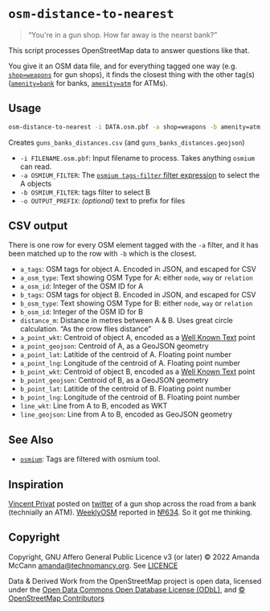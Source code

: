# `osm-distance-to-nearest`

> “You're in a gun shop. How far away is the nearst bank?”

This script processes OpenStreetMap data to answer questions like that. 

You give it an OSM data file, and for everything tagged one way (e.g. [`shop=weapons`](https://wiki.openstreetmap.org/wiki/Tag:shop%3Dweapons) for gun shops), it finds the closest thing with the other tag(s) ([`amenity=bank`](https://wiki.openstreetmap.org/wiki/Tag:amenity%3Dbank) for banks, [`amenity=atm`](https://wiki.openstreetmap.org/wiki/Tag:amenity%3Datm) for ATMs).

## Usage

```bash
osm-distance-to-nearest -i DATA.osm.pbf -a shop=weapons -b amenity=atm,bank -o guns_banks_
```

Creates `guns_banks_distances.csv` (and `guns_banks_distances.geojson`)

* `-i FILENAME.osm.pbf`:  Input filename to process. Takes anything `osmium` can read.
* `-a OSMIUM_FILTER`: The [`osmium tags-filter` filter expression](https://osmcode.org/osmium-tool/manual.html#filtering-by-tags) to select the A objects
* `-b OSMIUM_FILTER`: tags filter to select B
* `-o OUTPUT_PREFIX`: *(optional)* text to prefix for files

## CSV output

There is one row for every OSM element tagged with the `-a` filter, and it has
been matched up to the row with `-b` which is the closest.

* `a_tags`: OSM tags for object A. Encoded in JSON, and escaped for CSV
* `a_osm_type`: Text showing OSM Type for A: either `node`, `way` or `relation`
* `a_osm_id`: Integer of the OSM ID for A
* `b_tags`: OSM tags for object B. Encoded in JSON, and escaped for CSV
* `b_osm_type`: Text showing OSM Type for B: either `node`, `way` or `relation`
* `b_osm_id`: Integer of the OSM ID for B
* `distance_m`: Distance in metres between A & B. Uses great circle calculation. “As the crow flies distance”
* `a_point_wkt`: Centroid of object A, encoded as a [Well Known Text](https://en.wikipedia.org/wiki/Well-known_text_representation_of_geometry) point
* `a_point_geojson`: Centroid of A, as a GeoJSON geometry
* `a_point_lat`: Latitide of the centroid of A. Floating point number
* `a_point_lng`: Longitude of the centroid of A. Floating point number
* `b_point_wkt`: Centroid of object B, encoded as a [Well Known Text](https://en.wikipedia.org/wiki/Well-known_text_representation_of_geometry) point
* `b_point_geojson`: Centroid of B, as a GeoJSON geometry
* `b_point_lat`: Latitide of the centroid of B. Floating point number
* `b_point_lng`: Longitude of the centroid of B. Floating point number
* `line_wkt`: Line from A to B, encoded as WKT
* `line_geojson`: Line from A to B, encoded as GeoJSON geometry

## See Also

* [`osmium`](https://osmcode.org/osmium-tool/): Tags are filtered with osmium tool.

## Inspiration

[Vincent Privat](https://wiki.openstreetmap.org/wiki/User:Don-vip) posted on [twitter](https://twitter.com/VincentPrivat/status/1567689683022319616) of a gun shop across the road from a bank (technially an ATM). [WeeklyOSM](https://weeklyosm.eu) reported in [№634](https://weeklyosm.eu/archives/15945). So it got me thinking.

## Copyright

Copyright, GNU Affero General Public Licence v3 (or later) © 2022 Amanda McCann <amanda@technomancy.org>. See [LICENCE](./LICENCE)

Data & Derived Work from the OpenStreetMap project is open data, licensed under the [Open Data Commons Open Database License (ODbL)](https://opendatacommons.org/licenses/odbl/), and [© OpenStreetMap Contributors](https://www.openstreetmap.org/copyright)
